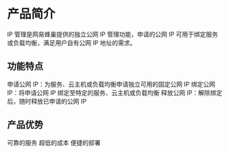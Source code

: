 # 产品简介

IP 管理是网易蜂巢提供的独立公网 IP 管理功能，申请的公网 IP 可用于绑定服务或负载均衡，满足用户自有公网 IP 地址的需求。

## 功能特点

申请公网 IP：为服务、云主机或负载均衡申请独立可用的固定公网 IP
绑定公网 IP：将申请公网 IP 绑定至特定的服务、云主机或负载均衡
释放公网 IP：解除绑定后，随时释放已申请的公网 IP

## 产品优势

可靠的服务
超低的成本
便捷的部署